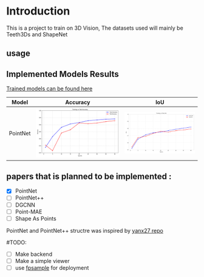 # Introduction

This is a project to train on 3D Vision, The datasets used will mainly be Teeth3Ds and ShapeNet

## usage

## Implemented Models Results

[Trained models can be found here](https://drive.google.com/drive/folders/1HkosNZrBiGC8gFM38o_f9LQ0fARovoV5?usp=drive_link)

| Model  | Accuracy | IoU |
| ------ | -------- | --- |
| PointNet| ![Accuracy](./images/accuracy_plot.png) | ![IoU](./images/IoU_plot.png) |

## papers that is planned to be implemented :
- [x] PointNet
- [ ] PointNet++
- [ ] DGCNN
- [ ] Point-MAE
- [ ] Shape As Points

PointNet and PointNet++ structre was inspired by [yanx27 repo](https://github.com/yanx27/Pointnet_Pointnet2_pytorch/tree/master)


#TODO:
- [ ] Make backend
- [ ] Make a simple viewer
- [ ] use [fpsample](https://pypi.org/project/fpsample/#:~:text=Python%20efficient%20farthest%20point%20sampling,in%20single%2Dthreaded%20CPU%20environment.) for deployment
